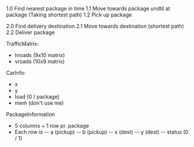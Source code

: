 1.0 Find nearest package in time
1.1 Move towards package undtil at package (Taking shortest path)
1.2 Pick up package

2.0 Find delivery destination
2.1 Move towards destination (shortest path)
2.2 Deliver package

TrafficMatrix:
- hroads (9x10 matrix)
- vroads (10x9 matrix)

CarInfo:
- x
- y
- load (0 / package)
- mem (don't use me)

PackageInformation
- 5 columns + 1 row pr. package
- Each row is
-- a (pickup)
-- b (pickup)
-- x (dest)
-- y (dest)
-- status (0 / 1)